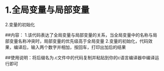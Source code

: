 # 1.全局变量与局部变量
   2.变量的初始化

##内容：
 1.该代码表达了全局变量与局部变量的关系，当全局变量中的名称与局部变量名称冲突时，局部变量的优先级高于全局变量
2.变量的初始化，代码效果，编译后，输入两个数字并相加，按回车，打印出加后的结果

##使用说明：将后缀名为.c文件中的代码复制并粘贴到你的c语言编译器中编译运行即可
